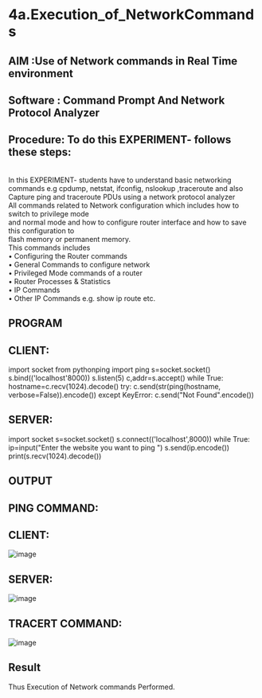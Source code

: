 # 4a.Execution_of_NetworkCommands
## AIM :Use of Network commands in Real Time environment
## Software : Command Prompt And Network Protocol Analyzer
## Procedure: To do this EXPERIMENT- follows these steps:
<BR>
In this EXPERIMENT- students have to understand basic networking commands e.g cpdump, netstat, ifconfig, nslookup ,traceroute and also Capture ping and traceroute PDUs using a network protocol analyzer 
<BR>
All commands related to Network configuration which includes how to switch to privilege mode
<BR>
and normal mode and how to configure router interface and how to save this configuration to
<BR>
flash memory or permanent memory.
<BR>
This commands includes
<BR>
• Configuring the Router commands
<BR>
• General Commands to configure network
<BR>
• Privileged Mode commands of a router 
<BR>
• Router Processes & Statistics
<BR>
• IP Commands
<BR>
• Other IP Commands e.g. show ip route etc.
<BR>

## PROGRAM
## CLIENT:
import socket 
from pythonping import ping 
s=socket.socket() 
s.bind(('localhost'8000)) 
s.listen(5) 
c,addr=s.accept() 
while True: 
    hostname=c.recv(1024).decode() 
    try: 
        c.send(str(ping(hostname, verbose=False)).encode()) 
    except KeyError: 
        c.send("Not Found".encode())
## SERVER:
import socket 
s=socket.socket() 
s.connect(('localhost',8000)) 
while True: 
    ip=input("Enter the website you want to ping ") 
    s.send(ip.encode()) 
    print(s.recv(1024).decode())
## OUTPUT
## PING COMMAND:
## CLIENT:
![image](https://github.com/sriramsurya11/4.Execution_of_NetworkCommends/assets/151637759/afcbdbb0-68be-4137-865d-d61714f9e092)

## SERVER:
![image](https://github.com/sriramsurya11/4.Execution_of_NetworkCommends/assets/151637759/539a275a-c6b3-449c-a123-bf517e0b871c)



## TRACERT COMMAND:
![image](https://github.com/sriramsurya11/4.Execution_of_NetworkCommends/assets/151637759/159b91c1-6161-43db-8227-e6baa42be99a)


## Result
Thus Execution of Network commands Performed.
